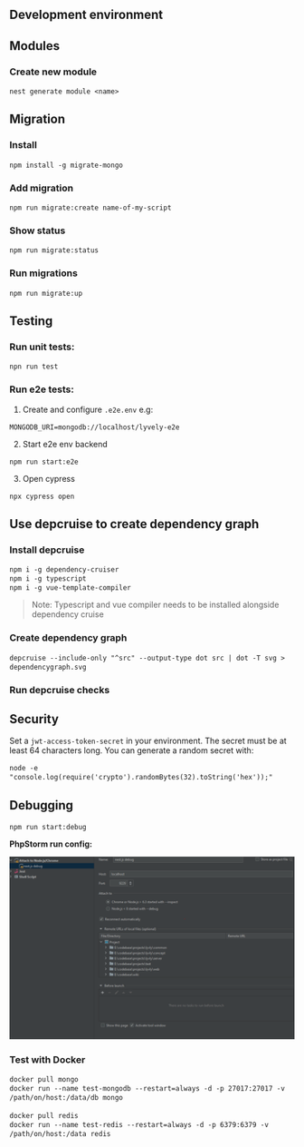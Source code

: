 ## Development environment

## Modules

### Create new module

```
nest generate module <name>
```

## Migration

### Install

```
npm install -g migrate-mongo
```

### Add migration

```
npm run migrate:create name-of-my-script
```

### Show status

```
npm run migrate:status
```

### Run migrations

```
npm run migrate:up
```

## Testing

### Run unit tests:

```
npn run test
```

### Run e2e tests:

1. Create and configure `.e2e.env` e.g:

```
MONGODB_URI=mongodb://localhost/lyvely-e2e
```

2. Start e2e env backend

```
npm run start:e2e
```

3. Open cypress

```
npx cypress open
```

## Use depcruise to create dependency graph


### Install depcruise

```
npm i -g dependency-cruiser
npm i -g typescript
npm i -g vue-template-compiler
```

> Note: Typescript and vue compiler needs to be installed alongside dependency cruise

### Create dependency graph

```
depcruise --include-only "^src" --output-type dot src | dot -T svg > dependencygraph.svg
```

### Run depcruise checks

## Security

Set a `jwt-access-token-secret` in your environment. The secret must be at least 64 characters long.
You can generate a random secret with:

```
node -e "console.log(require('crypto').randomBytes(32).toString('hex'));"
```

## Debugging

```
npm run start:debug
```
**PhpStorm run config:**

![](docs/img/4f6a6bd9.png)


### Test with Docker

```
docker pull mongo
docker run --name test-mongodb --restart=always -d -p 27017:27017 -v /path/on/host:/data/db mongo

docker pull redis
docker run --name test-redis --restart=always -d -p 6379:6379 -v /path/on/host:/data redis
```
